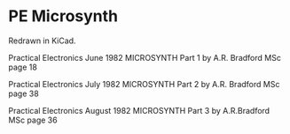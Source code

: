 # PE Microsynth

Redrawn in KiCad.

Practical Electronics June 1982
MICROSYNTH Part 1 by A.R. Bradford MSc page 18

Practical Electronics July 1982
MICROSYNTH Part 2 by A.R. Bradford MSc page 38

Practical Electronics August 1982
MICROSYNTH Part 3 by A.R.Bradford MSc page 36
